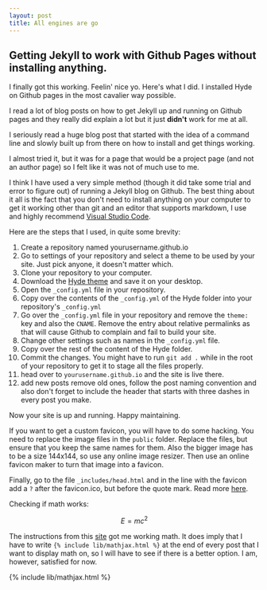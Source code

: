 ```yaml
---
layout: post
title: All engines are go
---
```


## Getting Jekyll to work with Github Pages without installing anything.

I finally got this working. Feelin' nice yo. Here's what I did. I installed Hyde on Github pages in the most cavalier way possible.

I read a lot of blog posts on how to get Jekyll up and 
running on Github pages and they really did explain a lot but it just __didn't__ work for me at all. 

I seriously read a huge blog post that started with 
the idea of a command line and slowly built up from there on how to install and get things working. 

I almost tried it, but it was for a page that would be a project page (and not an author page) so I felt like
it was not of much use to me. 

I think I have used a very simple method (though it did take some trial and error to figure out) of running a Jekyll blog on Github. The best thing about it all is the fact that you don't need to install anything on your computer to get it working other than git and an editor that supports markdown, I use and highly recommend [Visual Studio Code](https://code.visualstudio.com/). 

Here are the steps that I used, in quite some brevity:

1. Create a repository named yourusername.github.io
2. Go to settings of your repository and select a theme to be used by your site. Just pick anyone, it doesn't matter which. 
3. Clone your repository to your computer.
3. Download the [Hyde theme](https://github.com/poole/hyde) and save it on your desktop.
4. Open the `_config.yml` file in your repository. 
5. Copy over the contents of the `_config.yml` of the Hyde folder into your repository's `_config.yml`
6. Go over the `_config.yml` file in your repository and remove the `theme:` key and also the `CNAME`. Remove the entry about relative permalinks as that will cause Github to complain and fail to build your site. 
7. Change other settings such as names in the `_config.yml` file.
8. Copy over the rest of the content of the Hyde folder. 
9. Commit the changes. You might have to run `git add .` while in the root of your repository to get it to stage all the files properly.
10. head over to `yourusername.github.io` and the site is live there. 
11. add new posts remove old ones, follow the post naming convention and also don't forget to include the header that starts with three dashes in every post you make. 

Now your site is up and running. Happy maintaining. 

If you want to get a custom favicon, you will have to do some hacking. You need to replace the image files in the `public` folder. Replace the files, but ensure that you keep the same names for them. Also the bigger image has to be a size 144x144, so use any online image resizer. Then use an online favicon maker to turn that image into a favicon. 

Finally, go to the file `_includes/head.html` and in the line with the favicon add a `?` after the favicon.ico, but before the quote mark. Read more [here](https://codedump.io/share/Efm8btqRrVF/1/unable-to-set-favicon-using-jekyll-and-github-pages). 


Checking if math works:

$$ E=mc^2 $$

The instructions from this [site](http://g14n.info/2014/09/math-on-github-pages/) got me working math. It does imply that I have to write ```{% include lib/mathjax.html %}``` at the end of every post that I want to display math on, so I will have to see if there is a better option. I am, however, satisfied for now.

{% include lib/mathjax.html %}
